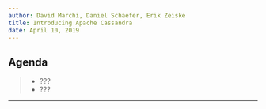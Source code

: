 ```yaml
---
author: David Marchi, Daniel Schaefer, Erik Zeiske
title: Introducing Apache Cassandra
date: April 10, 2019
---
```


## Agenda

> - ???
> - ???

---
